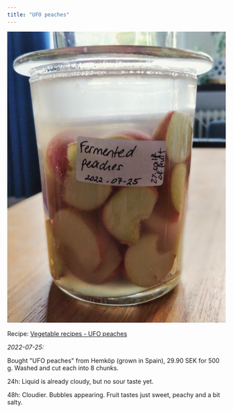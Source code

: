 ```yaml
---
title: "UFO peaches"
---
```


![](projects/attachments/Fermented%20peaches.jpg)

Recipe: [Vegetable recipes - UFO peaches](projects/fermentation/Vegetable%20recipes.md#UFO%20peaches)

_2022-07-25:_

Bought "UFO peaches" from Hemköp (grown in Spain), 29.90 SEK for 500 g. Washed and cut each into 8 chunks. 

24h: Liquid is already cloudy, but no sour taste yet.

48h: Cloudier. Bubbles appearing. Fruit tastes just sweet, peachy and a bit salty.

